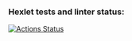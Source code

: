 ### Hexlet tests and linter status:
[![Actions Status](https://github.com/Akrav2007/php-project-lvl1/workflows/hexlet-check/badge.svg)](https://github.com/Akrav2007/php-project-lvl1/actions)